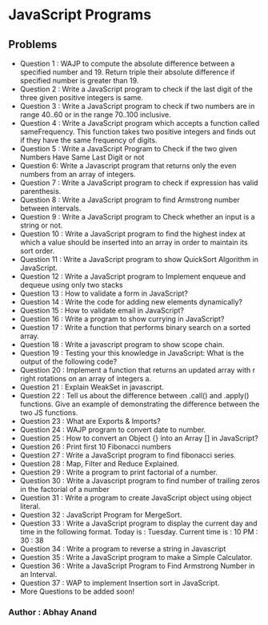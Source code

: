 # JavaScript Programs

## Problems

- Question 1 : WAJP to compute the absolute difference between a specified number and 19. Return triple their absolute difference if specified number is greater than 19.
- Question 2 : Write a JavaScript program to check if the last digit of the three given positive integers is same.
- Question 3 : Write a JavaScript program to check if two numbers are in range 40..60 or in the range 70..100 inclusive.
- Question 4 : Write a JavaScript program which accepts a function called sameFrequency. This function takes two positive integers and finds out if they have the same frequency of digits.
- Question 5 : Write a JavaScript Program to Check if the two given Numbers Have Same Last Digit or not
- Question 6: Write a Javascript program that returns only the even numbers from an array of integers.
- Question 7 : Write a JavaScript program to check if expression has valid parenthesis.
- Question 8 : Write a JavaScript program to find Armstrong number between intervals.
- Question 9 : Write a JavaScript program to Check whether an input is a string or not.
- Question 10 : Write a JavaScript program to find the highest index at which a value should be inserted into an array in order to maintain its sort order.
- Question 11 : Write a JavaScript program to show QuickSort Algorithm in JavaScript.
- Question 12 : Write a JavaScript program to Implement enqueue and dequeue using only two stacks
- Question 13 : How to validate a form in JavaScript?
- Question 14 : Write the code for adding new elements dynamically?
- Question 15 : How to validate email in JavaScript?
- Question 16 : Write a program to show currying in JavaScript?
- Question 17 : Write a function that performs binary search on a sorted array.
- Question 18 : Write a javascript program to show scope chain.
- Question 19 : Testing your this knowledge in JavaScript: What is the output of the following code?
- Question 20 : Implement a function that returns an updated array with r right rotations on an array of integers a.
- Question 21 : Explain WeakSet in javascript.
- Question 22 : Tell us about the difference between .call() and .apply() functions. Give an example of demonstrating the difference between the two JS functions.
- Question 23 : What are Exports & Imports?
- Question 24 : WAJP program to convert date to number.
- Question 25 : How to convert an Object {} into an Array [] in JavaScript?
- Question 26 : Print first 10 Fibonacci numbers
- Question 27 : Write a JavaScript program to find fibonacci series.
- Question 28 : Map, Filter and Reduce Explained.
- Question 29 : Write a program to print factorial of a number.
- Question 30 : Write a Javascript program to find number of trailing zeros in the factorial of a number
- Question 31 : Write a program to create JavaScript object using object literal.
- Question 32 : JavaScript Program for MergeSort.
- Question 33 : Write a JavaScript program to display the current day and time in the following format. Today is : Tuesday. Current time is : 10 PM : 30 : 38
- Question 34 : Write a program to reverse a string in Javascript 
- Question 35 : Write a JavaScript program to make a Simple Calculator.
- Question 36 : Write a JavaScript Program to Find Armstrong Number in an Interval.
- Question 37 : WAP to implement Insertion sort in JavaScript.
- More Questions to be added soon!


### Author : Abhay Anand

